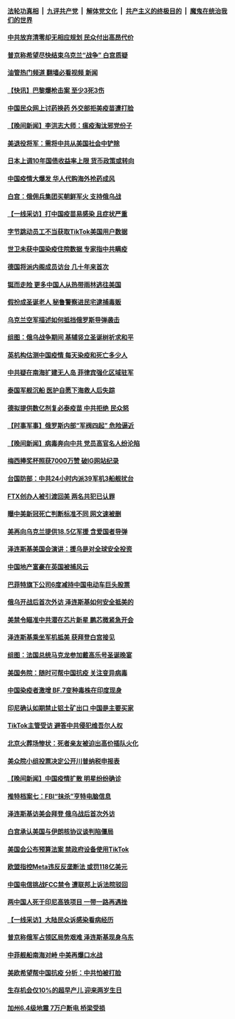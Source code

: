 ####  [法轮功真相](../../../../basic/blob/master/README.md?t=12240012) &nbsp;|&nbsp; [九评共产党](../../../../9ping.md/blob/master/README.md?t=12240012) &nbsp;|&nbsp; [解体党文化](../../../../jtdwh.md/blob/master/README.md?t=12240012)  &nbsp;|&nbsp; [共产主义的终极目的](../../../../gczydzjmd.md/blob/master/README.md?t=12240012) &nbsp;|&nbsp; [魔鬼在统治我们的世界](../../../../mgztzwmdsj.md/blob/master/README.md?t=12240012) 

#### [中共放弃清零却无相应规划 民众付出高昂代价](../pages/nsc418/n13890278.md?t=12240012) 

#### [普京称希望尽快结束乌克兰“战争” 白宫质疑](../pages/nsc418/n13890508.md?t=12240012) 

#### [油管热门频道 翻墙必看视频 新闻](http://129.146.143.75:81/youtube.html?12240012)

#### [【快讯】巴黎爆枪击案 至少3死3伤](../pages/nsc418/n13890583.md?t=12240012) 

#### [中国民众网上讨药换药 外交部拒美疫苗遭打脸](../pages/nsc418/n13890551.md?t=12240012) 

#### [【晚间新闻】李洪志大师：瘟疫淘汰邪党份子](../pages/nsc418/n13890387.md?t=12240012) 


#### [美退役将军：需将中共从美国社会中铲除](../pages/nsc418/n13890377.md?t=12240012) 

#### [日本上调10年国债收益率上限 货币政策或转向](../pages/nsc418/n13890214.md?t=12240012) 

#### [中国疫情大爆发 华人代购海外抢药成风](../pages/nsc418/n13890241.md?t=12240012) 

#### [白宫：俄佣兵集团买朝鲜军火 支持俄乌战](../pages/nsc418/n13890173.md?t=12240012) 

#### [【一线采访】打中国疫苗易感染 且症状严重](../pages/nsc418/n13889221.md?t=12240012) 

#### [字节跳动员工不当获取TikTok美国用户数据](../pages/nsc418/n13890053.md?t=12240012) 

#### [世卫未获中国染疫住院数据 专家指中共瞒疫](../pages/nsc418/n13889924.md?t=12240012) 

#### [德国将派内阁成员访台 几十年来首次](../pages/nsc418/n13889940.md?t=12240012) 

#### [铤而走险 更多中国人从热带雨林逃往美国](../pages/nsc418/n13889947.md?t=12240012) 

#### [假扮成圣诞老人 秘鲁警察进民宅逮捕毒贩](../pages/nsc418/n13889896.md?t=12240012) 

#### [乌克兰空军描述如何抵挡俄罗斯导弹袭击](../pages/nsc418/n13889878.md?t=12240012) 

#### [组图：俄乌战争期间 基辅竖立圣诞树祈求和平](../pages/nsc418/n13889658.md?t=12240012) 

#### [英机构估测中国疫情 每天染疫和死亡多少人](../pages/nsc418/n13889902.md?t=12240012) 

#### [中共疑在南海扩建无人岛 菲律宾强化区域驻军](../pages/nsc418/n13889789.md?t=12240012) 

#### [泰国军舰沉船 医护自愿下海救人后失踪](../pages/nsc418/n13889831.md?t=12240012) 

#### [德拟提供数亿剂复必泰疫苗 中共拒绝 民众怒](../pages/nsc418/n13889761.md?t=12240012) 

#### [【时事军事】俄罗斯内部“军阀四起” 危险逼近](../pages/nsc418/n13889177.md?t=12240012) 


#### [【晚间新闻】病毒奔向中共 党员高官名人纷沦陷](../pages/nsc418/n13889627.md?t=12240012) 

#### [梅西捧奖杯照获7000万赞 破IG网站纪录](../pages/nsc418/n13889378.md?t=12240012) 

#### [台国防部：中共24小时内派39军机3船舰扰台](../pages/nsc418/n13889580.md?t=12240012) 


#### [FTX创办人被引渡回美 两名共犯已认罪](../pages/nsc418/n13889507.md?t=12240012) 

#### [曝中美新冠死亡判断标准不同 网文速被删](../pages/nsc418/n13889389.md?t=12240012) 

#### [美再向乌克兰提供18.5亿军援 含爱国者导弹](../pages/nsc418/n13889284.md?t=12240012) 

#### [泽连斯基美国会演讲：援乌是对全球安全投资](../pages/nsc418/n13889343.md?t=12240012) 

#### [中国地产富豪在英国被捕风云](../pages/nsc418/n13889163.md?t=12240012) 

#### [巴菲特旗下公司6度减持中国电动车巨头股票](../pages/nsc418/n13889125.md?t=12240012) 

#### [俄乌开战后首次外访 泽连斯基如何安全抵美的](../pages/nsc418/n13889199.md?t=12240012) 

#### [美禁令瞄准中共潜在芯片新星 鹏芯微紧急开会](../pages/nsc418/n13889181.md?t=12240012) 

#### [泽连斯基乘坐军机抵美 获拜登白宫接见](../pages/nsc418/n13889215.md?t=12240012) 

#### [组图：法国总统马克龙参加戴高乐号圣诞晚宴](../pages/nsc418/n13889067.md?t=12240012) 

#### [美国务院：随时可帮中国抗疫 关注变异病毒](../pages/nsc418/n13889183.md?t=12240012) 

#### [中国染疫者激增 BF.7变种毒株在印度现身](../pages/nsc418/n13889147.md?t=12240012) 

#### [印尼确认如期禁止铝土矿出口 中国是主要买家](../pages/nsc418/n13889072.md?t=12240012) 

#### [TikTok主管受访 避答中共侵犯维吾尔人权](../pages/nsc418/n13889049.md?t=12240012) 

#### [北京火葬场惨状：死者亲友被迫出高价插队火化](../pages/nsc418/n13889069.md?t=12240012) 

#### [美众院小组投票决定公开川普纳税申报表](../pages/nsc418/n13888907.md?t=12240012) 


#### [【晚间新闻】中国疫情扩散 明星纷纷确诊](../pages/nsc418/n13888906.md?t=12240012) 


#### [推特档案七：FBI“抹杀”亨特电脑信息](../pages/nsc418/n13888824.md?t=12240012) 

#### [泽连斯基访美会拜登 俄乌战后首次外访](../pages/nsc418/n13888704.md?t=12240012) 

#### [白宫承认美国与伊朗核协议谈判陷僵局](../pages/nsc418/n13888676.md?t=12240012) 

#### [美国会公布预算法案 禁政府设备使用TikTok](../pages/nsc418/n13888456.md?t=12240012) 

#### [欧盟指控Meta违反反垄断法 或罚118亿美元](../pages/nsc418/n13887805.md?t=12240012) 

#### [中国电信挑战FCC禁令 遭联邦上诉法院驳回](../pages/nsc418/n13888488.md?t=12240012) 

#### [两中国人死于印尼高铁项目 一带一路再遇挫](../pages/nsc418/n13888453.md?t=12240012) 

#### [【一线采访】大陆民众诉感染看病经历](../pages/nsc418/n13888216.md?t=12240012) 

#### [普京称俄军占领区局势艰难 泽连斯基现身乌东](../pages/nsc418/n13888383.md?t=12240012) 

#### [中菲舰船南海对峙 中美再爆口水战](../pages/nsc418/n13888425.md?t=12240012) 

#### [美欧希望帮中国抗疫 分析：中共怕被打脸](../pages/nsc418/n13888404.md?t=12240012) 

#### [生存机会仅10%的超早产儿 迎来两岁生日](../pages/nsc418/n13888072.md?t=12240012) 

#### [加州6.4级地震 7万户断电 桥梁受损](../pages/nsc418/n13888379.md?t=12240012) 

<img src='http://gfw-breaker.win/goodnews/indexes/nsc418.md' width='0px' height='0px'/>
